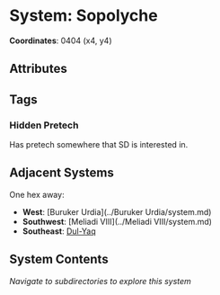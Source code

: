 # System: Sopolyche

**Coordinates**: 0404 (x4, y4)

## Attributes

## Tags

### Hidden Pretech 

Has pretech somewhere that SD is interested in. 

## Adjacent Systems

One hex away:
- **West**: [Buruker Urdia](../Buruker Urdia/system.md)
- **Southwest**: [Meliadi VIII](../Meliadi VIII/system.md)
- **Southeast**: [Dul-Yaq](../Dul-Yaq/system.md)

## System Contents

_Navigate to subdirectories to explore this system_
